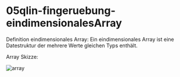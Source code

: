 # 05qlin-fingeruebung-eindimensionalesArray

Definition eindimensionales Array: 
Ein eindimensionales Array ist eine Datestruktur der mehrere Werte gleichen Typs enthält.

Array Skizze:

![array](https://user-images.githubusercontent.com/114598453/202019051-4c0cf8c6-fa12-4148-98be-58c267bec9d6.png)

